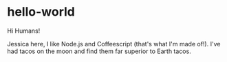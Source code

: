 # hello-world

Hi Humans!

Jessica here, I like Node.js and Coffeescript (that's what I'm made of!).
I've had tacos on the moon and find them far superior to Earth tacos.
